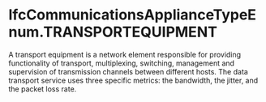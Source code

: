 IfcCommunicationsApplianceTypeEnum.TRANSPORTEQUIPMENT
=====================================================
A transport equipment is a network element responsible for providing
functionality of transport, multiplexing, switching, management and
supervision of transmission channels between different hosts. The data
transport service uses three specific metrics: the bandwidth, the jitter, and
the packet loss rate.  
  


